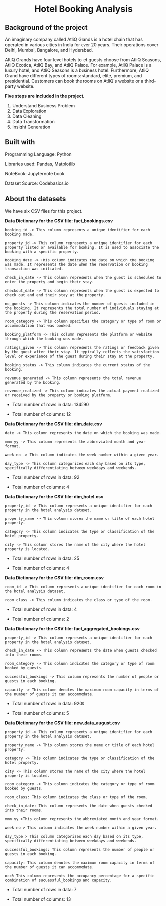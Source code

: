 # <p align="center">Hotel Booking Analysis</p>

## Background of the project
An imaginary company called AtliQ Grands is a hotel chain that has operated in various cities in India for over 20 years. Their operations cover Delhi, Mumbai, Bangalore, and Hyderabad.

AltiQ Grands have four level hotels to let guests choose from AtliQ Seasons, AtliQ Exotica, AtliQ Bay, and AtliQ Palace. For example, AtliQ Palace is a luxury hotel, and AtliQ Seasons is a business hotel.
Furthermore, AtliQ Grand have different types of rooms: standard, elite, premium, and presidential. Customers can book the rooms on AtliQ's website or a third-party website.

**Five steps are included in the project.**
1. Understand Business Problem
2. Data Exploration
3. Data Cleaning
4. Data Transformation
5. Insight Generation

## Built with
Programming Language: Python

Libraries used: Pandas, Matplotlib

NoteBook: Jupyternote book

Dataset Source: Codebasics.io



## About the datasets

We have six CSV files for this project.

**Data Dictionary for the CSV file: fact_bookings.csv**    

    booking_id -> This column represents a unique identifier for each booking made.
    
    property_id -> This column represents a unique identifier for each property listed or available for booking. It is used to associate the booking with a specific property.
    
    booking_date -> This column indicates the date on which the booking was made. It represents the date when the reservation or booking transaction was initiated.
    
    check_in_date -> This column represents when the guest is scheduled to enter the property and begin their stay.
    
    checkout_date -> This column represents when the guest is expected to check out and end their stay at the property.
    
    no_guests -> This column indicates the number of guests included in the booking. It represents the total number of individuals staying at the property during the reservation period.
    
    room_category -> This column specifies the category or type of room or accommodation that was booked.
    
    booking_platform -> This column represents the platform or website through which the booking was made.
    
    ratings_given -> This column represents the ratings or feedback given by the guest after their stay. It typically reflects the satisfaction level or experience of the guest during their stay at the property.
    
    booking_status -> This column indicates the current status of the booking.
    
    revenue_generated -> This column represents the total revenue generated by the booking.
    
    revenue_realized -> This column indicates the actual payment realized or received by the property or booking platform.


- Total number of rows in data: 134590

- Total number of columns: 12


**Data Dictionary for the CSV file: dim_date.csv**

    date -> This column represents the date on which the booking was made.
    
    mmm yy -> This column represents the abbreviated month and year format.
    
    week no -> This column indicates the week number within a given year.
    
    day_type -> This column categorizes each day based on its type, specifically differentiating between weekdays and weekends.


- Total number of rows in data: 92

- Total number of columns: 4

**Data Dictionary for the CSV file: dim_hotel.csv**

    property_id -> This column represents a unique identifier for each property in the hotel analysis dataset.

    property_name -> This column stores the name or title of each hotel property.

    category -> This column indicates the type or classification of the hotel property.

    city -> This column stores the name of the city where the hotel property is located. 

- Total number of rows in data: 25

- Total number of columns: 4

**Data Dictionary for the CSV file: dim_room.csv**

    room_id -> This column represents a unique identifier for each room in the hotel analysis dataset.

    room_class -> This column indicates the class or type of the room.

- Total number of rows in data: 4

- Total number of columns: 2

**Data Dictionary for the CSV file: fact_aggregated_bookings.csv**

    property_id -> This column represents a unique identifier for each property in the hotel analysis dataset.

    check_in_date -> This column represents the date when guests checked into their rooms.

    room_category -> This column indicates the category or type of room booked by guests.

    successful_bookings -> This column represents the number of people or guests in each booking.

    capacity -> This column denotes the maximum room capacity in terms of the number of guests it can accommodate.

- Total number of rows in data: 9200

- Total number of columns: 5



**Data Dictionary for the CSV file: new_data_august.csv**

    property_id -> This column represents a unique identifier for each property in the hotel analysis dataset.

    property_name -> This column stores the name or title of each hotel property.

    category -> This column indicates the type or classification of the hotel property.

    city -> This column stores the name of the city where the hotel property is located. 

    room_category -> This column indicates the category or type of room booked by guests.

    room_class: This column indicates the class or type of the room.

    check_in_date: This column represents the date when guests checked into their rooms.

    mmm yy >This column represents the abbreviated month and year format.

    week no > This column indicates the week number within a given year.

    day_type > This column categorizes each day based on its type, specifically differentiating between weekdays and weekends.

    successful_bookings: This column represents the number of people or guests in each booking.

    capacity: This column denotes the maximum room capacity in terms of the number of guests it can accommodate.

    occ% This column represents the occupancy percentage for a specific combination of sucuessful_bookings and capacity.

- Total number of rows in data: 7

- Total number of columns: 13
 


